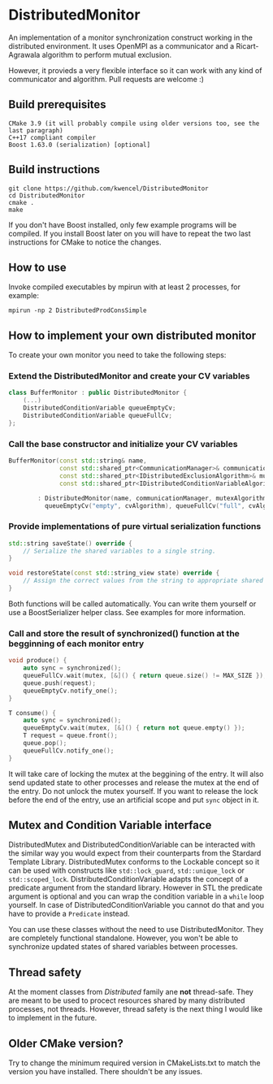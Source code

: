 # DistributedMonitor
An implementation of a monitor synchronization construct working in the distributed environment.
It uses OpenMPI as a communicator and a Ricart-Agrawala algorithm to perform mutual exclusion.

However, it provieds a very flexible interface so it can work with any kind of communicator and algorithm.
Pull requests are welcome :)

## Build prerequisites
    CMake 3.9 (it will probably compile using older versions too, see the last paragraph)
    C++17 compliant compiler
    Boost 1.63.0 (serialization) [optional]

## Build instructions
```
git clone https://github.com/kwencel/DistributedMonitor
cd DistributedMonitor
cmake .
make
```
If you don't have Boost installed, only few example programs will be compiled. If you install Boost later on you will have to repeat the two last instructions for CMake to notice the changes.

## How to use
Invoke compiled executables by mpirun with at least 2 processes, for example:
```
mpirun -np 2 DistributedProdConsSimple
```

## How to implement your own distributed monitor
To create your own monitor you need to take the following steps:
### Extend the DistributedMonitor and create your CV variables
```C++
class BufferMonitor : public DistributedMonitor {
    (...)
    DistributedConditionVariable queueEmptyCv;
    DistributedConditionVariable queueFullCv;
};
```
### Call the base constructor and initialize your CV variables
```C++
BufferMonitor(const std::string& name,
              const std::shared_ptr<CommunicationManager>& communicationManager,
              const std::shared_ptr<IDistributedExclusionAlgorithm>& mutexAlgorithm,
              const std::shared_ptr<IDistributedConditionVariableAlgorithm>& cvAlgorithm)

        : DistributedMonitor(name, communicationManager, mutexAlgorithm),
          queueEmptyCv("empty", cvAlgorithm), queueFullCv("full", cvAlgorithm) { }
```
 
### Provide implementations of pure virtual serialization functions
```C++
std::string saveState() override {
    // Serialize the shared variables to a single string.
}

void restoreState(const std::string_view state) override {
    // Assign the correct values from the string to appropriate shared variables.
}
```
Both functions will be called automatically. You can write them yourself or use a BoostSerializer helper class. See examples for more information.

### Call and store the result of synchronized() function at the begginning of each monitor entry
```C++
void produce() {
    auto sync = synchronized();
    queueFullCv.wait(mutex, [&]() { return queue.size() != MAX_SIZE });
    queue.push(request);
    queueEmptyCv.notify_one();
}

T consume() {
    auto sync = synchronized();
    queueEmptyCv.wait(mutex, [&]() { return not queue.empty() });
    T request = queue.front();
    queue.pop();
    queueFullCv.notify_one();
}
```
It will take care of locking the mutex at the beggining of the entry. It will also send updated state to other processes and release the mutex at the end of the entry.
Do not unlock the mutex yourself. If you want to release the lock before the end of the entry, use an artificial scope and put `sync` object in it.

## Mutex and Condition Variable interface
DistributedMutex and DistributedConditionVariable can be interacted with the similar way you would expect from their counterparts from the Stardard Template Library.
DistributedMutex conforms to the Lockable concept so it can be used with constructs like `std::lock_guard`, `std::unique_lock` or `std::scoped_lock`.
DistributedConditionVariable adapts the concept of a predicate argument from the standard library.
However in STL the predicate argument is optional and you can wrap the condition variable in a `while` loop yourself.
In case of DistributedConditionVariable you cannot do that and you have to provide a `Predicate` instead.

You can use these classes without the need to use DistributedMonitor. They are completely functional standalone. However, you won't be able to synchronize updated states of shared variables between processes.

## Thread safety
At the moment classes from *Distributed* family ane **not** thread-safe. They are meant to be used to procect resources shared by many distributed processes, not threads.
However, thread safety is the next thing I would like to implement in the future.

## Older CMake version?
Try to change the minimum required version in CMakeLists.txt to match the version you have installed. There shouldn't be any issues.
